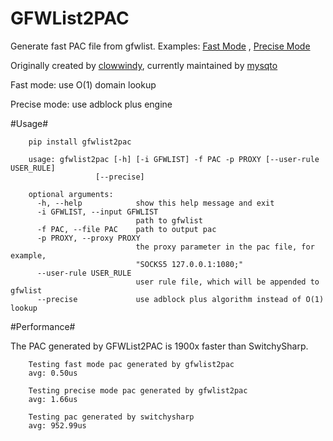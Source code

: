 GFWList2PAC
===========

Generate fast PAC file from gfwlist. Examples: 
[Fast Mode](https://github.com/mysqto/gfwlist2pac/blob/master/test/proxy.pac)
, [Precise Mode](https://github.com/mysqto/gfwlist2pac/blob/master/test/proxy_abp.pac)

Originally created by [clowwindy](https://github.com/clowwindy), currently maintained by [mysqto](https://github.com/mysqto)

Fast mode: use O(1) domain lookup

Precise mode: use adblock plus engine

#Usage#

```
    pip install gfwlist2pac

    usage: gfwlist2pac [-h] [-i GFWLIST] -f PAC -p PROXY [--user-rule USER_RULE]
                   [--precise]

    optional arguments:
      -h, --help            show this help message and exit
      -i GFWLIST, --input GFWLIST
                            path to gfwlist
      -f PAC, --file PAC    path to output pac
      -p PROXY, --proxy PROXY
                            the proxy parameter in the pac file, for example,
                            "SOCKS5 127.0.0.1:1080;"
      --user-rule USER_RULE
                            user rule file, which will be appended to gfwlist
      --precise             use adblock plus algorithm instead of O(1) lookup
```

#Performance#

The PAC generated by GFWList2PAC is 1900x faster than SwitchySharp.

```
    Testing fast mode pac generated by gfwlist2pac
    avg: 0.50us

    Testing precise mode pac generated by gfwlist2pac
    avg: 1.66us

    Testing pac generated by switchysharp
    avg: 952.99us
```
